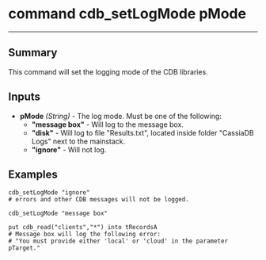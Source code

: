 # command cdb_setLogMode pMode
---

## Summary
This command will set the logging mode of the CDB libraries.

## Inputs
* **pMode** *(String)* - The log mode. Must be one of the following:
	* **"message box"** - Will log to the message box.
	* **"disk"** - Will log to file "Results.txt", located inside folder "CassiaDB Logs" next to the mainstack.
	* **"ignore"** - Will not log.

## Examples
```livecodeserver
cdb_setLogMode "ignore"
# errors and other CDB messages will not be logged.
```
```livecodeserver
cdb_setLogMode "message box"

put cdb_read("clients","*") into tRecordsA
# Message box will log the following error:
# "You must provide either 'local' or 'cloud' in the parameter pTarget."

``` 